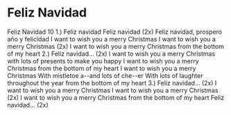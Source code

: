 # Feliz Navidad

Feliz Navidad 10 1.) Feliz navidad Feliz navidad (2x) Feliz navidad, prospero año y felicidad I want to wish you a merry Christmas I want to wish you a merry Christmas (2x) I want to wish you a merry Christmas from the bottom of my heart 2.) Feliz navidad… (2x) I want to wish you a merry Christmas with lots of presents to make you happy I want to wish you a merry Christmas from the bottom of my heart I want to wish you a merry Christmas With mistletoe a--and lots of che--er With lots of laughter throughout the year from the bottom of my heart 3.) Feliz navidad… (2x) I want to wish you a merry Christmas I want to wish you a merry Christmas (2x) I want to wish you a merry Christmas from the bottom of my heart Feliz navidad… (2x)

